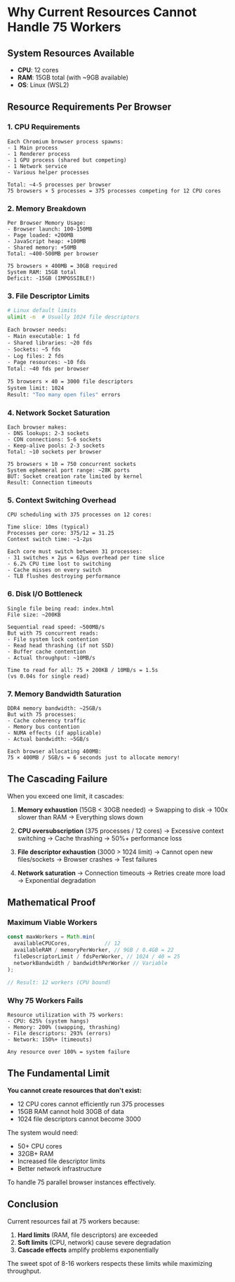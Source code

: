 # Why Current Resources Cannot Handle 75 Workers

## System Resources Available
- **CPU**: 12 cores
- **RAM**: 15GB total (with ~9GB available)
- **OS**: Linux (WSL2)

## Resource Requirements Per Browser

### 1. CPU Requirements
```
Each Chromium browser process spawns:
- 1 Main process
- 1 Renderer process  
- 1 GPU process (shared but competing)
- 1 Network service
- Various helper processes

Total: ~4-5 processes per browser
75 browsers × 5 processes = 375 processes competing for 12 CPU cores
```

### 2. Memory Breakdown
```
Per Browser Memory Usage:
- Browser launch: 100-150MB
- Page loaded: +200MB
- JavaScript heap: +100MB
- Shared memory: +50MB
Total: ~400-500MB per browser

75 browsers × 400MB = 30GB required
System RAM: 15GB total
Deficit: -15GB (IMPOSSIBLE!)
```

### 3. File Descriptor Limits
```bash
# Linux default limits
ulimit -n  # Usually 1024 file descriptors

Each browser needs:
- Main executable: 1 fd
- Shared libraries: ~20 fds
- Sockets: ~5 fds
- Log files: 2 fds
- Page resources: ~10 fds
Total: ~40 fds per browser

75 browsers × 40 = 3000 file descriptors
System limit: 1024
Result: "Too many open files" errors
```

### 4. Network Socket Saturation
```
Each browser makes:
- DNS lookups: 2-3 sockets
- CDN connections: 5-6 sockets
- Keep-alive pools: 2-3 sockets
Total: ~10 sockets per browser

75 browsers × 10 = 750 concurrent sockets
System ephemeral port range: ~28K ports
BUT: Socket creation rate limited by kernel
Result: Connection timeouts
```

### 5. Context Switching Overhead
```
CPU scheduling with 375 processes on 12 cores:

Time slice: 10ms (typical)
Processes per core: 375/12 = 31.25
Context switch time: ~1-2μs

Each core must switch between 31 processes:
- 31 switches × 2μs = 62μs overhead per time slice
- 6.2% CPU time lost to switching
- Cache misses on every switch
- TLB flushes destroying performance
```

### 6. Disk I/O Bottleneck
```
Single file being read: index.html
File size: ~200KB

Sequential read speed: ~500MB/s
But with 75 concurrent reads:
- File system lock contention
- Read head thrashing (if not SSD)
- Buffer cache contention
- Actual throughput: ~10MB/s

Time to read for all: 75 × 200KB / 10MB/s = 1.5s
(vs 0.04s for single read)
```

### 7. Memory Bandwidth Saturation
```
DDR4 memory bandwidth: ~25GB/s
But with 75 processes:
- Cache coherency traffic
- Memory bus contention  
- NUMA effects (if applicable)
- Actual bandwidth: ~5GB/s

Each browser allocating 400MB:
75 × 400MB / 5GB/s = 6 seconds just to allocate memory!
```

## The Cascading Failure

When you exceed one limit, it cascades:

1. **Memory exhaustion** (15GB < 30GB needed)
   → Swapping to disk
   → 100x slower than RAM
   → Everything slows down

2. **CPU oversubscription** (375 processes / 12 cores)
   → Excessive context switching
   → Cache thrashing
   → 50%+ performance loss

3. **File descriptor exhaustion** (3000 > 1024 limit)
   → Cannot open new files/sockets
   → Browser crashes
   → Test failures

4. **Network saturation**
   → Connection timeouts
   → Retries create more load
   → Exponential degradation

## Mathematical Proof

### Maximum Viable Workers

```javascript
const maxWorkers = Math.min(
  availableCPUCores,           // 12
  availableRAM / memoryPerWorker, // 9GB / 0.4GB = 22
  fileDescriptorLimit / fdsPerWorker, // 1024 / 40 = 25
  networkBandwidth / bandwidthPerWorker // Variable
);

// Result: 12 workers (CPU bound)
```

### Why 75 Workers Fails

```
Resource utilization with 75 workers:
- CPU: 625% (system hangs)
- Memory: 200% (swapping, thrashing)
- File descriptors: 293% (errors)
- Network: 150%+ (timeouts)

Any resource over 100% = system failure
```

## The Fundamental Limit

**You cannot create resources that don't exist:**
- 12 CPU cores cannot efficiently run 375 processes
- 15GB RAM cannot hold 30GB of data
- 1024 file descriptors cannot become 3000

The system would need:
- 50+ CPU cores
- 32GB+ RAM  
- Increased file descriptor limits
- Better network infrastructure

To handle 75 parallel browser instances effectively.

## Conclusion

Current resources fail at 75 workers because:
1. **Hard limits** (RAM, file descriptors) are exceeded
2. **Soft limits** (CPU, network) cause severe degradation
3. **Cascade effects** amplify problems exponentially

The sweet spot of 8-16 workers respects these limits while maximizing throughput.